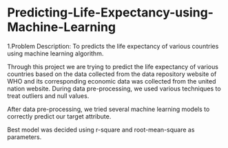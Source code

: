 # Predicting-Life-Expectancy-using-Machine-Learning

1.Problem Description: To predicts the life expectancy of various countries using machine learning algorithm.

Through this project we are trying to predict the life expectancy of various countries based on the data collected from the data repository website of WHO and its corresponding economic data was collected from the united nation website. During data pre-processing, we used various techniques to treat outliers and null values.

After data pre-processing, we tried several machine learning models to correctly predict our target attribute. 

Best model was decided using r-square and root-mean-square as parameters.


